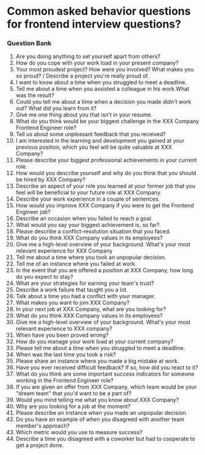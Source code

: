 # Common asked behavior questions for frontend interview questions? #

### Question Bank ###
1. Are you doing anything to set yourself apart from others?
2. How do you cope with your work load in your present company?
3. Your most proudest project? How were you involved? What makes you so proud? / Describe a project you're really proud of.
4. I want to know about a time when you struggled to meet a deadline.
5. Tell me about a time when you assisted a colleague in his work.What was the result?
6. Could you tell me about a time when a decision you made didn't work out? What did you learn from it?
7. Give me one thing about you that isn't in your resume.
8. What do you think would be your biggest challenge in the XXX Company Frontend Engineer role?
9. Tell us about some unpleasant feedback that you received?
10. I am interested in the learning and development you gained at your previous position, which you feel will be quite valuable at XXX Company?
11. Please describe your biggest professional achievements in your current role.
12. How would you describe yourself and why do you think that you should be hired by XXX Company?
13. Describe an aspect of your role you learned at your former job that you feel will be beneficial to your future role at XXX Company.
14. Describe your work experience in a couple of sentences.
15. How would you improve XXX Company if you were to get the Frontend Engineer job?
16. Describe an occasion when you failed to reach a goal.
17. What would you say your biggest achievement is, so far?
18. Please describe a conflict-resolution situation that you faced.
19. What do you think XXX Company values in its employees?
20. Give me a high-level overview of your background. What's your most relevant experience for XXX Company
21. Tell me about a time where you took an unpopular decision.
22. Tell me of an instance where you failed at work.
23. In the event that you are offered a position at XXX Company, how long do you expect to stay?
24. What are your strategies for earning your team's trust?
25. Describe a work failure that taught you a lot.
26. Talk about a time you had a conflict with your manager.
27. What makes you want to join XXX Company?
28. In your next job at XXX Company, what are you looking for?
29. What do you think XXX Company values in its employees?
30. Give me a high-level overview of your background. What's your most relevant experience to XXX company?
31. When have you been proved wrong?
32. How do you manage your work load at your current company?
33. Please tell me about a time when you struggled to meet a deadline.
34. When was the last time you took a risk?
35. Please share an instance where you made a big mistake at work.
36. Have you ever received difficult feedback? If so, how did you react to it?
37. What do you think are some important success indicators for someone working in the Frontend Engineer role?
38. If you are given an offer from XXX Company, which team would be your "dream team" that you'd want to be a part of?
39. Would you mind telling me what you know about XXX Company?
40. Why are you looking for a job at the moment?
41. Please describe an instance when you made an unpopular decision.
42. Do you have an example of when you disagreed with another team member's approach?
43. Which metric would you use to measure success?
44. Describe a time you disagreed with a coworker but had to cooperate to get a project done.
